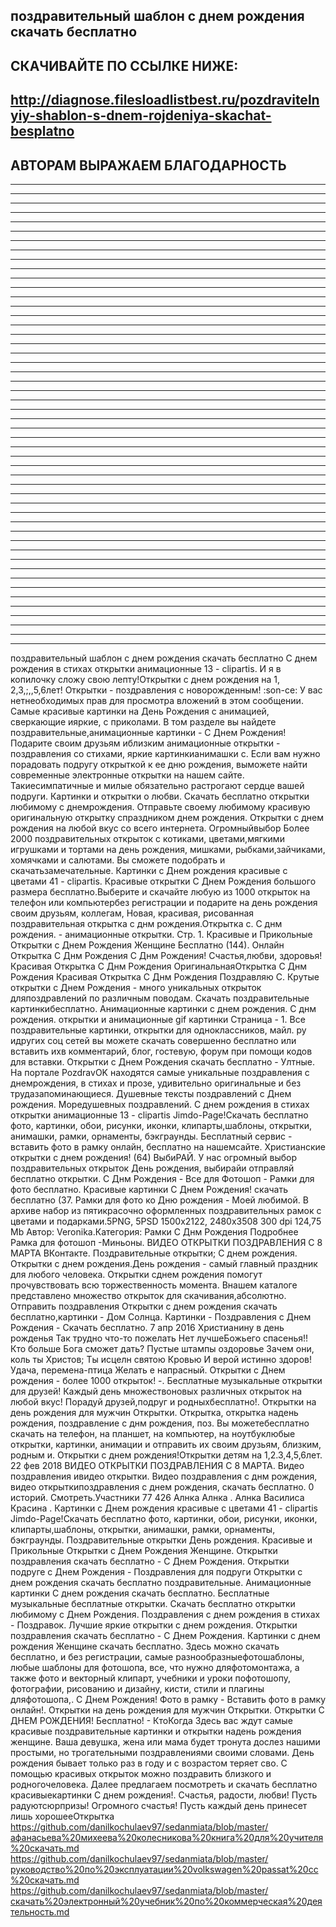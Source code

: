 поздравительный шаблон с днем рождения скачать бесплатно
--------------------------------------------------
СКАЧИВАЙТЕ ПО ССЫЛКЕ НИЖЕ:
--------------------------------------------------
http://diagnose.filesloadlistbest.ru/pozdravitelnyiy-shablon-s-dnem-rojdeniya-skachat-besplatno
--------------------------------------------------
АВТОРАМ ВЫРАЖАЕМ БЛАГОДАРНОСТЬ
--------------------------------------------------
--------------------------------------------------
--------------------------------------------------
--------------------------------------------------
--------------------------------------------------
--------------------------------------------------
--------------------------------------------------
--------------------------------------------------
--------------------------------------------------
--------------------------------------------------
--------------------------------------------------
--------------------------------------------------
--------------------------------------------------
--------------------------------------------------
--------------------------------------------------
--------------------------------------------------
--------------------------------------------------
--------------------------------------------------
--------------------------------------------------
--------------------------------------------------
--------------------------------------------------
--------------------------------------------------
--------------------------------------------------
--------------------------------------------------
--------------------------------------------------
--------------------------------------------------
--------------------------------------------------
--------------------------------------------------
--------------------------------------------------
--------------------------------------------------
--------------------------------------------------
--------------------------------------------------
--------------------------------------------------
--------------------------------------------------
--------------------------------------------------
--------------------------------------------------
--------------------------------------------------
--------------------------------------------------
--------------------------------------------------
--------------------------------------------------
--------------------------------------------------
--------------------------------------------------
--------------------------------------------------
--------------------------------------------------
--------------------------------------------------
--------------------------------------------------
--------------------------------------------------
--------------------------------------------------
--------------------------------------------------
--------------------------------------------------
--------------------------------------------------
поздравительный шаблон с днем рождения скачать бесплатно С днем рождения в стихах открытки анимационные 13 - clipartis. И я в копилочку сложу свою лепту!Открытки с днем рождения на 1, 2,3,;,,5,6лет! Открытки - поздравления с новорожденным! :son-ce: У вас нетнеобходимых прав для просмотра вложений в этом сообщении. Самые красивые картинки на День Рождения с анимацией, сверкающие ияркие, с приколами. В том разделе вы найдете поздравительные,анимационные картинки - С Днем Рождения! Подарите своим друзьям иблизким анимационные открытки - поздравления со стихами, яркие картинкианимашки с. Если вам нужно порадовать подругу открыткой к ее дню рождения, выможете найти современные электронные открытки на нашем сайте. Такиесимпатичные и милые обязательно растрогают сердце вашей подруги. Картинки и открытки о любви. Скачать бесплатно открытки любимому с днемрождения. Отправьте своему любимому красивую оригинальную открытку спраздником днем рождения. Открытки с днем рождения на любой вкус со всего интернета. Огромныйвыбор Более 2000 поздравительных открыток с котиками, цветами,мягкими игрушками и тортами на день рождения, мишками, рыбками,зайчиками, хомячками и салютами. Вы сможете подобрать и скачатьзамечательные. Картинки с Днем рождения красивые с цветами 41 - clipartis. Красивые открытки С Днем Рождения большого размера бесплатно.Выберите и скачайте любую из 1000 открыток на телефон или компьютербез регистрации и подарите на день рождения своим друзьям, коллегам, Новая, красивая, рисованная поздравительная открытка с днм рождения.Открытка с. С днм рождения. - анимационные открытки. Стр. 1. Красивые и Прикольные Открытки с Днем Рождения Женщине Бесплатно (144). Онлайн Открытка С Днм Рождения  С Днм Рождения! Счастья,любви, здоровья! Красивая Открытка С Днм Рождения  ОригинальнаяОткрытка С Днм Рождения  Красивая Открытка С Днм Рождения Поздравляю С. Крутые открытки с Днем Рождения - много уникальных открыток дляпоздравлений по различным поводам. Скачать поздравительные картинкибесплатно. Анимационные картинки с днем рождения. С днм рождения. открытки и анимационные gif картинки Страница - 1. Все поздравительные картинки, открытки для одноклассников, майл. ру идругих соц сетей вы можете скачать совершенно бесплатно или вставить ихв комментарий, блог, гостевую, форум при помощи кодов для вставки.
Открытки с Днем Рождения скачать бесплатно - Ултные. На портале PozdravOK находятся самые уникальные поздравления с днемрождения, в стихах и прозе, удивительно оригинальные и без трудазапоминающиеся. Душевные тексты поздравлений с Днем рождения. Моредушевных поздравлений. С днем рождения в стихах открытки анимационные 13 - clipartis Jimdo-Page!Скачать бесплатно фото, картинки, обои, рисунки, иконки, клипарты,шаблоны, открытки, анимашки, рамки, орнаменты, бэкграунды. Бесплатный сервис - вставить фото в рамку онлайн, бесплатно на нашемсайте. Христианские открытки с днем рождения! (64)  ВыбиРАЙ. У нас огромный выбор поздравительных открыток День рождения, выбирайи отправляй бесплатно открытки. С Днм Рождения - Все для Фотошоп - Рамки для фото бесплатно. Красивые картинки С Днем Рождения! скачать бесплатно (37. Рамки для фото ко Дню рождения - Моей любимой. В архиве набор из пятикрасочно оформленных поздравительных рамок с цветами и подарками.5PNG, 5PSD  1500x2122, 2480x3508  300 dpi  124,75 Mb Автор: Veronika.Категория: Рамки С Днм Рождения  Подробнее  Рамка для фотошоп -Миньоны. ВИДЕО ОТКРЫТКИ ПОЗДРАВЛЕНИЯ С 8 МАРТА  ВКонтакте. Поздравительные открытки; С днем рождения. Открытки с днем рождения.День рождения - самый главный праздник для любого человека. Открытки сднем рождения помогут прочувствовать всю торжественность момента. Внашем каталоге представлено множество открыток для скачивания,абсолютно. Отправить поздравления Открытки с днем рождения скачать бесплатно,картинки - Дом Солнца.
Картинки - Поздравления с Днем Рождения - Скачать бесплатно. 7 апр 2016  Христианину в день рожденья Так трудно что-то пожелать Нет лучшеБожьего спасенья!! Кто больше Бога сможет дать? Пустые штампы оздоровье Зачем они, коль ты Христов; Ты исцелн святою Кровью И верой истинно здоров! Удача, перемена-птица Желать е  напрасный. Открытки с Днем рождения - более 1000 открыток! -. Бесплатные музыкальные открытки для друзей! Каждый день множествоновых различных открыток на любой вкус! Порадуй друзей,подруг и родныхбесплатно!. Открытки на день рождения для мужчин Открытки.  Открытка, открытка надень рождения, поздравление с днм рождения, поз.  Вы можетебесплатно скачать на телефон, на планшет, на компьютер, на ноутбуклюбые открытки, картинки, анимации и отправить их своим друзьям, близким, родным и. Открытки с днем рождения!Открытки детям на 1,2.3,4,5,6лет. 22 фев 2018  ВИДЕО ОТКРЫТКИ ПОЗДРАВЛЕНИЯ С 8 МАРТА. Видео поздравления ивидео открытки. Видео поздравления с днм рождения, видео открыткипоздравления с днем рождения, скачать бесплатно. 0 историй. Смотреть.Участники 77 426  Алнка Алнка . Алнка  Василиса Красина . Картинки с Днем рождения красивые с цветами 41 - clipartis Jimdo-Page!Скачать бесплатно фото, картинки, обои, рисунки, иконки, клипарты,шаблоны, открытки, анимашки, рамки, орнаменты, бэкграунды. Поздравительные открытки День рождения. Красивые и Прикольные Открытки с Днем Рождения Женщине. Открытки поздравления скачать бесплатно - С Днем Рождения. Открытки подруге с Днем Рождения - Поздравления для подруги
Открытки с днем рождения скачать бесплатно поздравительные. Анимационные картинки С днем рождения скачать бесплатно. Бесплатные музыкальные  бесплатные открытки. Скачать бесплатно открытки любимому с Днем Рождения. Поздравления с днем рождения в стихах - Поздравок. Лучшие яркие открытки с днем рождения. Открытки поздравления скачать бесплатно - С Днем Рождения. Картинки с днем рождения Женщине   скачать бесплатно. Здесь можно скачать бесплатно, и без регистрации, самые разнообразныефотошаблоны, любые шаблоны для фотошопа, все, что нужно дляфотомонтажа, а также фото и векторный клипарт, учебники и уроки пофотошопу, фотографии, рисованию и дизайну, кисти, стили и плагины дляфотошопа,. С Днем Рождения!  Фото в рамку - Вставить фото в рамку онлайн!. Открытки на день рождения для мужчин Открытки. Открытки С ДНЕМ РОЖДЕНИЯ! Бесплатно! - КтоКогда
Здесь вас ждут самые красивые поздравительные картинки и открытки надень рождения женщине. Ваша девушка, жена или мама будет тронута дослез нашими простыми, но трогательными поздравлениями своими словами. День рождения бывает только раз в году и с возрастом теряет сво. С помощью красивых открыток можно поздравить близкого и родногочеловека. Далее предлагаем посмотреть и скачать бесплатно красивыекартинки С днем рождения!. Счастья, радости, любви! Пусть радуютсюрпризы! Огромного счастья! Пусть каждый день принесет лишь хорошееОткрытка
https://github.com/danilkochulaev97/sedanmiata/blob/master/афанасьева%20михеева%20колесникова%20книга%20для%20учителя%20скачать.md
https://github.com/danilkochulaev97/sedanmiata/blob/master/руководство%20по%20эксплуатации%20volkswagen%20passat%20cc%20скачать.md
https://github.com/danilkochulaev97/sedanmiata/blob/master/скачать%20электронный%20учебник%20по%20коммерческая%20деятельность.md